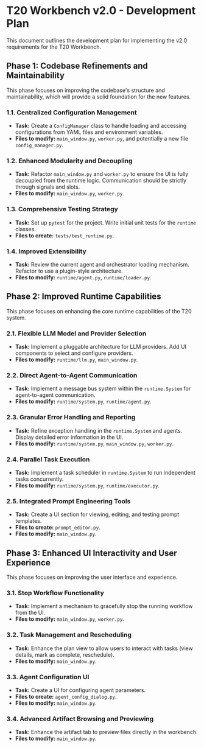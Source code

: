 # T20 Workbench v2.0 - Development Plan

This document outlines the development plan for implementing the v2.0 requirements for the T20 Workbench.

## Phase 1: Codebase Refinements and Maintainability

This phase focuses on improving the codebase's structure and maintainability, which will provide a solid foundation for the new features.

### 1.1. Centralized Configuration Management
- **Task:** Create a `ConfigManager` class to handle loading and accessing configurations from YAML files and environment variables.
- **Files to modify:** `main_window.py`, `worker.py`, and potentially a new file `config_manager.py`.

### 1.2. Enhanced Modularity and Decoupling
- **Task:** Refactor `main_window.py` and `worker.py` to ensure the UI is fully decoupled from the runtime logic. Communication should be strictly through signals and slots.
- **Files to modify:** `main_window.py`, `worker.py`.

### 1.3. Comprehensive Testing Strategy
- **Task:** Set up `pytest` for the project. Write initial unit tests for the `runtime` classes.
- **Files to create:** `tests/test_runtime.py`.

### 1.4. Improved Extensibility
- **Task:** Review the current agent and orchestrator loading mechanism. Refactor to use a plugin-style architecture.
- **Files to modify:** `runtime/agent.py`, `runtime/loader.py`.

## Phase 2: Improved Runtime Capabilities

This phase focuses on enhancing the core runtime capabilities of the T20 system.

### 2.1. Flexible LLM Model and Provider Selection
- **Task:** Implement a pluggable architecture for LLM providers. Add UI components to select and configure providers.
- **Files to modify:** `runtime/llm.py`, `main_window.py`.

### 2.2. Direct Agent-to-Agent Communication
- **Task:** Implement a message bus system within the `runtime.System` for agent-to-agent communication.
- **Files to modify:** `runtime/system.py`, `runtime/agent.py`.

### 2.3. Granular Error Handling and Reporting
- **Task:** Refine exception handling in the `runtime.System` and agents. Display detailed error information in the UI.
- **Files to modify:** `runtime/system.py`, `main_window.py`, `worker.py`.

### 2.4. Parallel Task Execution
- **Task:** Implement a task scheduler in `runtime.System` to run independent tasks concurrently.
- **Files to modify:** `runtime/system.py`, `runtime/executor.py`.

### 2.5. Integrated Prompt Engineering Tools
- **Task:** Create a UI section for viewing, editing, and testing prompt templates.
- **Files to create:** `prompt_editor.py`.
- **Files to modify:** `main_window.py`.

## Phase 3: Enhanced UI Interactivity and User Experience

This phase focuses on improving the user interface and experience.

### 3.1. Stop Workflow Functionality
- **Task:** Implement a mechanism to gracefully stop the running workflow from the UI.
- **Files to modify:** `main_window.py`, `worker.py`.

### 3.2. Task Management and Rescheduling
- **Task:** Enhance the plan view to allow users to interact with tasks (view details, mark as complete, reschedule).
- **Files to modify:** `main_window.py`.

### 3.3. Agent Configuration UI
- **Task:** Create a UI for configuring agent parameters.
- **Files to create:** `agent_config_dialog.py`.
- **Files to modify:** `main_window.py`.

### 3.4. Advanced Artifact Browsing and Previewing
- **Task:** Enhance the artifact tab to preview files directly in the workbench.
- **Files to modify:** `main_window.py`.
